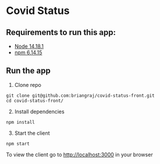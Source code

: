# Covid Status

## Requirements to run this app:
* [Node 14.18.1](https://docs.npmjs.com/downloading-and-installing-node-js-and-npm)
* [npm 6.14.15](https://docs.npmjs.com/downloading-and-installing-node-js-and-npm)

## Run the app
1. Clone repo
```shell
git clone git@github.com:briangraj/covid-status-front.git
cd covid-status-front/
```

2. Install dependencies
```shell
npm install
```

3. Start the client
```shell
npm start
```

To view the client go to [http://localhost:3000](http://localhost:3000) in your browser
